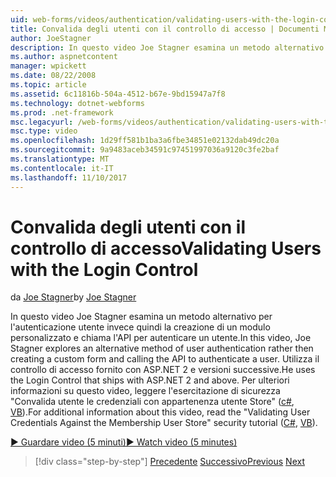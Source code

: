 ```yaml
---
uid: web-forms/videos/authentication/validating-users-with-the-login-control
title: Convalida degli utenti con il controllo di accesso | Documenti Microsoft
author: JoeStagner
description: In questo video Joe Stagner esamina un metodo alternativo per l'autenticazione utente invece quindi la creazione di un modulo personalizzato e chiama l'API per autenticare un utilizzo...
ms.author: aspnetcontent
manager: wpickett
ms.date: 08/22/2008
ms.topic: article
ms.assetid: 6c11816b-504a-4512-b67e-9bd15947a7f8
ms.technology: dotnet-webforms
ms.prod: .net-framework
msc.legacyurl: /web-forms/videos/authentication/validating-users-with-the-login-control
msc.type: video
ms.openlocfilehash: 1d29ff581b1ba3a6fbe34851e02132dab49dc20a
ms.sourcegitcommit: 9a9483aceb34591c97451997036a9120c3fe2baf
ms.translationtype: MT
ms.contentlocale: it-IT
ms.lasthandoff: 11/10/2017
---
```

<a name="validating-users-with-the-login-control"></a><span data-ttu-id="3a4e3-103">Convalida degli utenti con il controllo di accesso</span><span class="sxs-lookup"><span data-stu-id="3a4e3-103">Validating Users with the Login Control</span></span>
====================
<span data-ttu-id="3a4e3-104">da [Joe Stagner](https://github.com/JoeStagner)</span><span class="sxs-lookup"><span data-stu-id="3a4e3-104">by [Joe Stagner](https://github.com/JoeStagner)</span></span>

<span data-ttu-id="3a4e3-105">In questo video Joe Stagner esamina un metodo alternativo per l'autenticazione utente invece quindi la creazione di un modulo personalizzato e chiama l'API per autenticare un utente.</span><span class="sxs-lookup"><span data-stu-id="3a4e3-105">In this video, Joe Stagner explores an alternative method of user authentication rather then creating a custom form and calling the API to authenticate a user.</span></span> <span data-ttu-id="3a4e3-106">Utilizza il controllo di accesso fornito con ASP.NET 2 e versioni successive.</span><span class="sxs-lookup"><span data-stu-id="3a4e3-106">He uses the Login Control that ships with ASP.NET 2 and above.</span></span> <span data-ttu-id="3a4e3-107">Per ulteriori informazioni su questo video, leggere l'esercitazione di sicurezza "Convalida utente le credenziali con appartenenza utente Store" ([c#](../../overview/older-versions-security/membership/validating-user-credentials-against-the-membership-user-store-cs.md), [VB](../../overview/older-versions-security/membership/validating-user-credentials-against-the-membership-user-store-vb.md)).</span><span class="sxs-lookup"><span data-stu-id="3a4e3-107">For additional information about this video, read the "Validating User Credentials Against the Membership User Store" security tutorial ([C#](../../overview/older-versions-security/membership/validating-user-credentials-against-the-membership-user-store-cs.md), [VB](../../overview/older-versions-security/membership/validating-user-credentials-against-the-membership-user-store-vb.md)).</span></span>

[<span data-ttu-id="3a4e3-108">&#9654; Guardare video (5 minuti)</span><span class="sxs-lookup"><span data-stu-id="3a4e3-108">&#9654; Watch video (5 minutes)</span></span>](https://channel9.msdn.com/Blogs/ASP-NET-Site-Videos/validating-users-with-the-login-control)

>[!div class="step-by-step"]
<span data-ttu-id="3a4e3-109">[Precedente](validating-users-manually.md)
[Successivo](adding-users-to-your-membership-system.md)</span><span class="sxs-lookup"><span data-stu-id="3a4e3-109">[Previous](validating-users-manually.md)
[Next](adding-users-to-your-membership-system.md)</span></span>
